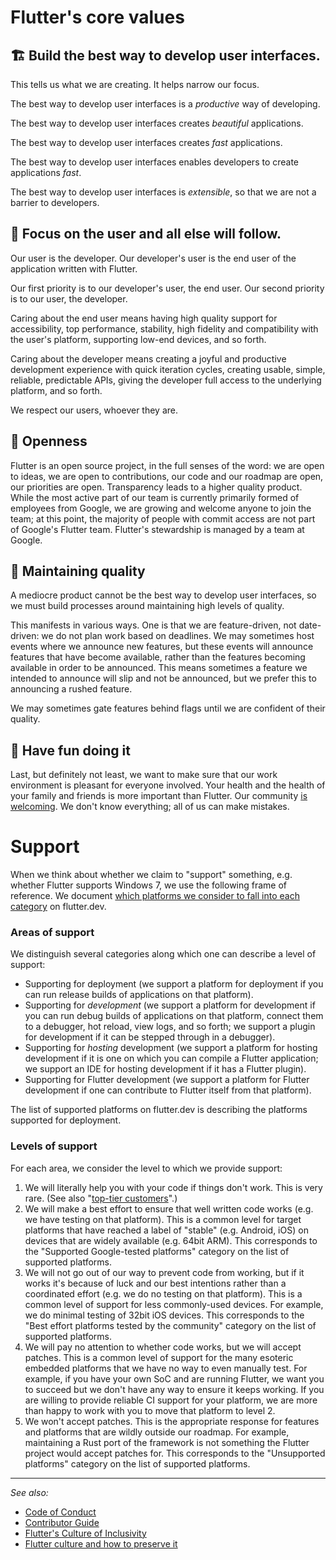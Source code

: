 # Flutter's core values

## 🏗️ Build the best way to develop user interfaces.

This tells us what we are creating. It helps narrow our focus.

The best way to develop user interfaces is a _productive_ way of developing.

The best way to develop user interfaces creates _beautiful_ applications.

The best way to develop user interfaces creates _fast_ applications.

The best way to develop user interfaces enables developers to create applications _fast_.

The best way to develop user interfaces is _extensible_, so that we are not a barrier to developers.


## 🔎 Focus on the user and all else will follow.

Our user is the developer. Our developer's user is the end user of the application written with Flutter.

Our first priority is to our developer's user, the end user. Our second priority is to our user, the developer.

Caring about the end user means having high quality support for accessibility, top performance, stability, high fidelity and compatibility with the user's platform, supporting low-end devices, and so forth.

Caring about the developer means creating a joyful and productive development experience with quick iteration cycles, creating usable, simple, reliable, predictable APIs, giving the developer full access to the underlying platform, and so forth.

We respect our users, whoever they are.


## 📖 Openness

Flutter is an open source project, in the full senses of the word: we are open to ideas, we are open to contributions, our code and our roadmap are open, our priorities are open. Transparency leads to a higher quality product. While the most active part of our team is currently primarily formed of employees from Google, we are growing and welcome anyone to join the team; at this point, the majority of people with commit access are not part of Google's Flutter team. Flutter's stewardship is managed by a team at Google.


## 💫 Maintaining quality

A mediocre product cannot be the best way to develop user interfaces, so we must build processes around maintaining high levels of quality.

This manifests in various ways. One is that we are feature-driven, not date-driven: we do not plan work based on deadlines. We may sometimes host events where we announce new features, but these events will announce features that have become available, rather than the features becoming available in order to be announced. This means sometimes a feature we intended to announce will slip and not be announced, but we prefer this to announcing a rushed feature.

We may sometimes gate features behind flags until we are confident of their quality.


## 🤣‬ Have fun doing it

Last, but definitely not least, we want to make sure that our work environment is pleasant for everyone involved. Your health and the health of your family and friends is more important than Flutter. Our community [is welcoming](https://github.com/flutter/flutter/blob/master/CODE_OF_CONDUCT.md). We don't know everything; all of us can make mistakes.


# Support

When we think about whether we claim to "support" something, e.g. whether Flutter supports Windows 7, we use the following frame of reference. We document [which platforms we consider to fall into each category](https://flutter.dev/docs/development/tools/sdk/release-notes/supported-platforms) on flutter.dev.

### Areas of support

We distinguish several categories along which one can describe a level of support:

* Supporting for deployment (we support a platform for deployment if you can run release builds of applications on that platform).
* Supporting for _development_ (we support a platform for development if you can run debug builds of applications on that platform, connect them to a debugger, hot reload, view logs, and so forth; we support a plugin for development if it can be stepped through in a debugger).
* Supporting for _hosting_ development (we support a platform for hosting development if it is one on which you can compile a Flutter application; we support an IDE for hosting development if it has a Flutter plugin).
* Supporting for Flutter development (we support a platform for Flutter development if one can contribute to Flutter itself from that platform).

The list of supported platforms on flutter.dev is describing the platforms supported for deployment.

### Levels of support

For each area, we consider the level to which we provide support:

1. We will literally help you with your code if things don't work. This is very rare. (See also "[top-tier customers](https://github.com/flutter/flutter/wiki/Issue-hygiene#customers)".)
2. We will make a best effort to ensure that well written code works (e.g. we have testing on that platform). This is a common level for target platforms that have reached a label of "stable" (e.g. Android, iOS) on devices that are widely available (e.g. 64bit ARM). This corresponds to the "Supported Google-tested platforms" category on the list of supported platforms.
3. We will not go out of our way to prevent code from working, but if it works it's because of luck and our best intentions rather than a coordinated effort (e.g. we do no testing on that platform). This is a common level of support for less commonly-used devices. For example, we do minimal testing of 32bit iOS devices. This corresponds to the "Best effort platforms tested by the community" category on the list of supported platforms.
4. We will pay no attention to whether code works, but we will accept patches. This is a common level of support for the many esoteric embedded platforms that we have no way to even manually test. For example, if you have your own SoC and are running Flutter, we want you to succeed but we don't have any way to ensure it keeps working. If you are willing to provide reliable CI support for your platform, we are more than happy to work with you to move that platform to level 2.
5. We won't accept patches. This is the appropriate response for features and platforms that are wildly outside our roadmap. For example, maintaining a Rust port of the framework is not something the Flutter project would accept patches for. This corresponds to the "Unsupported platforms" category on the list of supported platforms.


***

_See also:_

* [Code of Conduct](https://github.com/flutter/flutter/blob/master/CODE_OF_CONDUCT.md)
* [Contributor Guide](https://github.com/flutter/flutter/blob/master/CONTRIBUTING.md)
* [Flutter's Culture of Inclusivity](https://flutter.dev/culture)
* [Flutter culture and how to preserve it](https://medium.com/flutter/flutter-culture-and-how-to-preserve-it-436b4ed1031d)